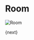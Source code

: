 <!-- add-breadcrumbs -->
# Room


<img class="screenshot" alt="Room" src="{{url_prefix}}/assets/img/schools/setup/room.png">

{next}